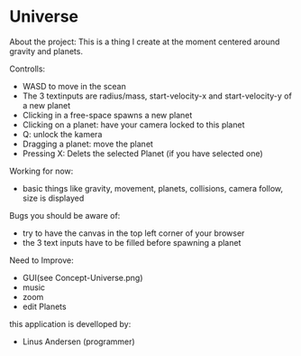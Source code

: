# Universe
About the project:
This is a thing I create at the moment centered around gravity and planets.

Controlls:
  - WASD to move in the scean
  - The 3 textinputs are radius/mass, start-velocity-x and start-velocity-y of a new planet
  - Clicking in a free-space spawns a new planet
  - Clicking on a planet: have your camera locked to this planet
  - Q: unlock the kamera
  - Dragging a planet: move the planet
  - Pressing X: Delets the selected Planet (if you have selected one)


Working for now:
  - basic things like gravity, movement, planets, collisions, camera follow, size is displayed

Bugs you should be aware of:
  - try to have the canvas in the top left corner of your browser
  - the 3 text inputs have to be filled before spawning a planet

Need to Improve:
  - GUI(see Concept-Universe.png)
  - music
  - zoom
  - edit Planets

this application is develloped by: 
  - Linus Andersen (programmer)
  